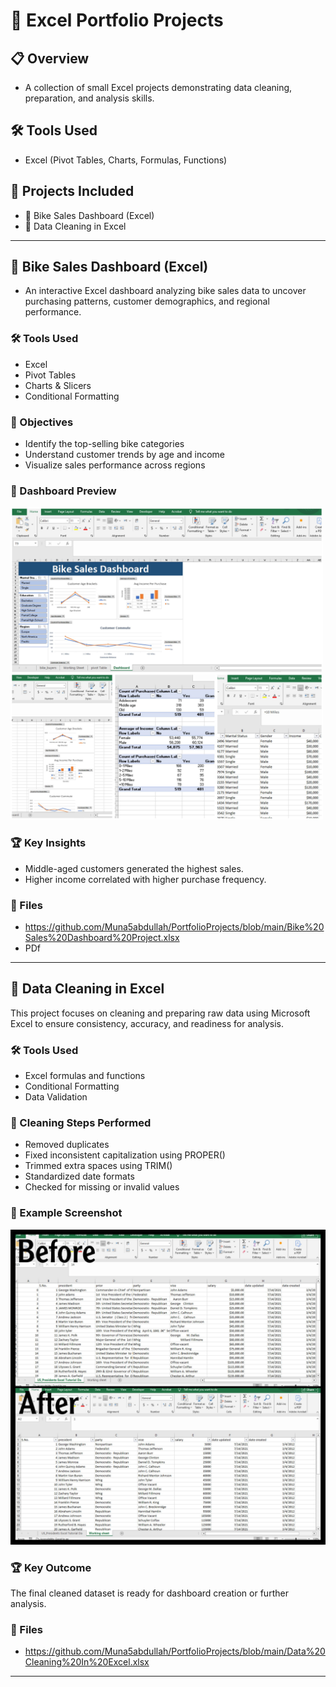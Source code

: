 # 📁 Excel Portfolio Projects

## 📋 Overview
-  A collection of small Excel projects demonstrating data cleaning, preparation, and analysis skills.

## 🛠 Tools Used
- Excel (Pivot Tables, Charts, Formulas, Functions)

## 📂 Projects Included
- 🚴 Bike Sales Dashboard (Excel)
- 🧹 Data Cleaning in Excel

---

## 🚴 Bike Sales Dashboard (Excel)

 -  An interactive Excel dashboard analyzing bike sales data to uncover purchasing patterns, customer demographics, and regional performance.

 ### 🛠 Tools Used
- Excel  
- Pivot Tables  
- Charts & Slicers  
- Conditional Formatting

### 🎯 Objectives
- Identify the top-selling bike categories  
- Understand customer trends by age and income  
- Visualize sales performance across regions

### 📸 Dashboard Preview

<img src="images/bike2.jpg" width="500">




### 🏆 Key Insights
- Middle-aged customers generated the highest sales.  
- Higher income correlated with higher purchase frequency.  

### 📂 Files
- https://github.com/Muna5abdullah/PortfolioProjects/blob/main/Bike%20Sales%20Dashboard%20Project.xlsx
- PDf

---

## 🧹 Data Cleaning in Excel

This project focuses on cleaning and preparing raw data using Microsoft Excel to ensure consistency, accuracy, and readiness for analysis.

### 🛠 Tools Used
- Excel formulas and functions  
- Conditional Formatting  
- Data Validation

### 🔧 Cleaning Steps Performed
- Removed duplicates  
- Fixed inconsistent capitalization using PROPER()  
- Trimmed extra spaces using TRIM()  
- Standardized date formats  
- Checked for missing or invalid values

### 📸 Example Screenshot
 ![cleaning](images/cleaning.jpg)

### 🏆 Key Outcome
The final cleaned dataset is ready for dashboard creation or further analysis.

### 📂 Files
- https://github.com/Muna5abdullah/PortfolioProjects/blob/main/Data%20Cleaning%20In%20Excel.xlsx
---
